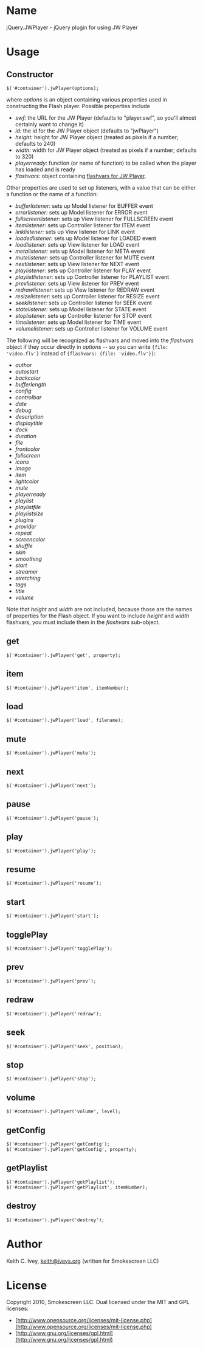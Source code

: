 Name
====

jQuery.JWPlayer - jQuery plugin for using JW Player

Usage
=====

Constructor
-----------

    $('#container').jwPlayer(options);

where _options_ is an object containing various properties used in constructing
the Flash player.  Possible properties include

* _swf:_ the URL for the JW Player (defaults to "player.swf", so you'll almost
  certainly want to change it)
* _id:_ the id for the JW Player object (defaults to "jwPlayer")
* _height:_ height for JW Player object (treated as pixels if a number;
  defaults to 240)
* _width:_ width for JW Player object (treated as pixels if a number;
  defaults to 320)
* _playerready:_ function (or name of function) to be called when the player
  has loaded and is ready
* _flashvars:_ object containing [flashvars for JW Player](http://developer.longtailvideo.com/trac/wiki/Player5FlashVars).

Other properties are used to set up listeners, with a value that can be either
a function or the name of a function:

* _bufferlistener:_ sets up Model listener for BUFFER event
* _errorlistener:_ sets up Model listener for ERROR event
* _fullscreenlistener:_ sets up View listener for FULLSCREEN event
* _itemlistener:_ sets up Controller listener for ITEM event
* _linklistener:_ sets up View listener for LINK event
* _loadedlistener:_ sets up Model listener for LOADED event
* _loadlistener:_ sets up View listener for LOAD event
* _metalistener:_ sets up Model listener for META event
* _mutelistener:_ sets up Controller listener for MUTE event
* _nextlistener:_ sets up View listener for NEXT event
* _playlistener:_ sets up Controller listener for PLAY event
* _playlistlistener:_ sets up Controller listener for PLAYLIST event
* _prevlistener:_ sets up View listener for PREV event
* _redrawlistener:_ sets up View listener for REDRAW event
* _resizelistener:_ sets up Controller listener for RESIZE event
* _seeklistener:_ sets up Controller listener for SEEK event
* _statelistener:_ sets up Model listener for STATE event
* _stoplistener:_ sets up Controller listener for STOP event
* _timelistener:_ sets up Model listener for TIME event
* _volumelistener:_ sets up Controller listener for VOLUME event


The following will be recognized as flashvars and moved into the _flashvars_
object if they occur directly in _options_ -- so you can write
`{file: 'video.flv'}` instead of `{flashvars: {file: 'video.flv'}}`:

* _author_
* _autostart_
* _backcolor_
* _bufferlength_
* _config_
* _controlbar_
* _date_
* _debug_
* _description_
* _displaytitle_
* _dock_
* _duration_
* _file_
* _frontcolor_
* _fullscreen_
* _icons_
* _image_
* _item_
* _lightcolor_
* _mute_
* _playerready_
* _playlist_
* _playlistfile_
* _playlistsize_
* _plugins_
* _provider_
* _repeat_
* _screencolor_
* _shuffle_
* _skin_
* _smoothing_
* _start_
* _streamer_
* _stretching_
* _tags_
* _title_
* _volume_

Note that _height_ and _width_ are not included, because those are the names of
properties for the Flash object.  If you want to include _height_ and _width_
flashvars, you must include them in the _flashvars_ sub-object.


get
---

    $('#container').jwPlayer('get', property);

item
----

    $('#container').jwPlayer('item', itemNumber);

load
----

    $('#container').jwPlayer('load', filename);

mute
----

    $('#container').jwPlayer('mute');

next
----

    $('#container').jwPlayer('next');

pause
-----

    $('#container').jwPlayer('pause');

play
----

    $('#container').jwPlayer('play');

resume
------

    $('#container').jwPlayer('resume');

start
-----

    $('#container').jwPlayer('start');

togglePlay
----------

    $('#container').jwPlayer('togglePlay');

prev
----

    $('#container').jwPlayer('prev');

redraw
------

    $('#container').jwPlayer('redraw');

seek
----

    $('#container').jwPlayer('seek', position);

stop
----

    $('#container').jwPlayer('stop');

volume
------

    $('#container').jwPlayer('volume', level);

getConfig
---------

    $('#container').jwPlayer('getConfig');
    $('#container').jwPlayer('getConfig', property);

getPlaylist
-----------

    $('#container').jwPlayer('getPlaylist');
    $('#container').jwPlayer('getPlaylist', itemNumber);

destroy
-------

    $('#container').jwPlayer('destroy');

Author
======

Keith C. Ivey, keith@iveys.org (written for Smokescreen LLC)

License
=======

Copyright 2010, Smokescreen LLC.
Dual licensed under the MIT and GPL licenses:

* [http://www.opensource.org/licenses/mit-license.php](http://www.opensource.org/licenses/mit-license.php)
* [http://www.gnu.org/licenses/gpl.html](http://www.gnu.org/licenses/gpl.html)
